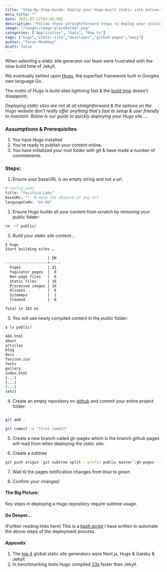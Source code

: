 ```yaml
---
title: "Step-By-Step-Guide: Deploy your Hugo-built static site online."
meta_title: ""
date: 2021-07-22T05:00:00Z
description: "Follow these straightforward steps to deploy your static site built with Hugo for free."
image: "/images/image-placeholder.png"
categories: ["Application", "Data", "How to"]
tags: ["hugo","static-site","developer","github-pages","easy"]
author: "Tarun Mookhey"
draft: false
---
```

When selecting a static site generator our team were frustrated with the slow build time of Jekyll. 

We eventually settled upon [Hugo](https://www.gohugo.com), the superfast framework built in Googles own language Go. 

The motto of Hugo is build sites lightning fast & the [build time](https://stackshare.io/stackups/hugo-vs-jekyll#:~:text=Generally%20speaking%2C%20Hugo%20builds%20sites,is%20to%20stay%20extremely%20fast.) doesn't disappoint.

*Deploying static sites are not at all straightforward & the options on the Hugo website don't really offer anything that's fast to setup & user friendly to maintain. Below is our guide to quickly deploying your Hugo site....*  

### Assumptions & Prerequisites
1. You have Hugo installed
2. You're ready to publish your content online.
3. You have initialized your root folder with git & have made a number of commitments.

### Steps:

1. Ensure your baseURL is an empty string and not a url.
```bash
# config.yaml
title: "Pacifica Labs"
baseURL: ""  # note the absence of any url
languageCode: "en-AU"
```
2. Ensure Hugo builds all your content from scratch by removing your public folder:

```bash
rm -rf public/

```

3. *Build your static site content*...
  
```bash
$ hugo
Start building sites …

                   | EN
-------------------+-----
  Pages            | 21
  Paginator pages  |  0
  Non-page files   |  0
  Static files     | 18
  Processed images | 16
  Aliases          |  6
  Sitemaps         |  1
  Cleaned          |  0

Total in 263 ms
``` 

 3. You will see newly compiled content in the *public* folder:

```sh
$ ls public/

404.html
about
articles
blog
docs
favicon.ico
fonts
gallery
index.html
(...)
(...)
(...)
(etc)

```

4. Create an empty repository on [github](https://docs.github.com/en/get-started/quickstart/create-a-repo) and commit your entire project folder:

```bash

git add .

git commit -m "first commit"

```

5. Create a new branch called gh-pages which is the branch github pages will read from when deploying the static site:

6. Create a subtree
 
```bash
git push origin `git subtree split --prefix public master`:gh-pages --force
```

7. Wait til the pages notification changes from *blue* to *green*

8. Confirm your changes!

#### The Big Picture:

Key steps in deploying a Hugo repository require subtree usage.

#### Go Deeper... 
(Further reading links here)
This is a [bash script](https://gist.github.com/pacificalabs/27b60e18d0c1a472d6f7cde1350cde15) I have written to automate the above steps of the deployment process.

#### ***Appendix***

1. The [top 4](https://jamstack.org/generators/) global static site generators were Next.js, Hugo & Gatsby & Jekyll. 
2. In benchmarking tests Hugo compiled [23x](https://forestry.io/blog/hugo-vs-jekyll-benchmark/#tl-dr) faster than Jekyll.